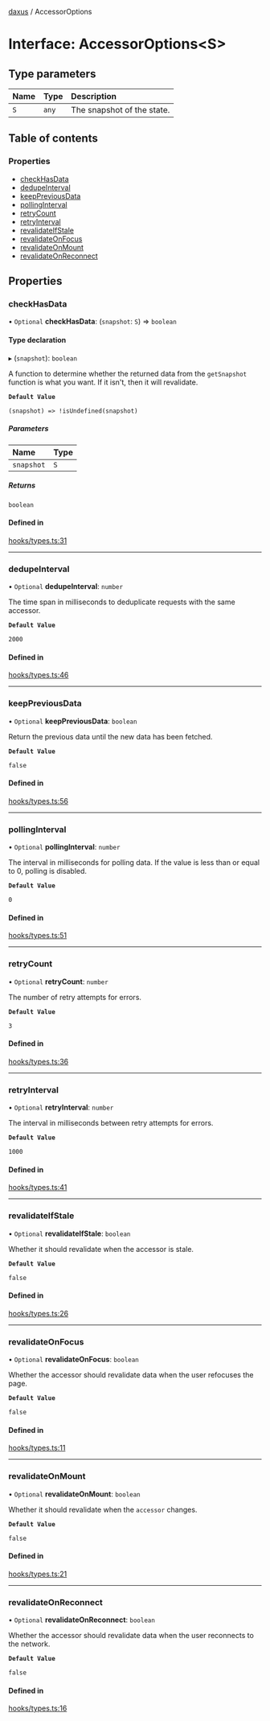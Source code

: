[daxus](../README.md) / AccessorOptions

# Interface: AccessorOptions<S\>

## Type parameters

| Name | Type | Description |
| :------ | :------ | :------ |
| `S` | `any` | The snapshot of the state. |

## Table of contents

### Properties

- [checkHasData](AccessorOptions.md#checkhasdata)
- [dedupeInterval](AccessorOptions.md#dedupeinterval)
- [keepPreviousData](AccessorOptions.md#keeppreviousdata)
- [pollingInterval](AccessorOptions.md#pollinginterval)
- [retryCount](AccessorOptions.md#retrycount)
- [retryInterval](AccessorOptions.md#retryinterval)
- [revalidateIfStale](AccessorOptions.md#revalidateifstale)
- [revalidateOnFocus](AccessorOptions.md#revalidateonfocus)
- [revalidateOnMount](AccessorOptions.md#revalidateonmount)
- [revalidateOnReconnect](AccessorOptions.md#revalidateonreconnect)

## Properties

### checkHasData

• `Optional` **checkHasData**: (`snapshot`: `S`) => `boolean`

#### Type declaration

▸ (`snapshot`): `boolean`

A function to determine whether the returned data from the `getSnapshot` function is what you want. If it isn't, then it will revalidate.

**`Default Value`**

`(snapshot) => !isUndefined(snapshot)`

##### Parameters

| Name | Type |
| :------ | :------ |
| `snapshot` | `S` |

##### Returns

`boolean`

#### Defined in

[hooks/types.ts:31](https://github.com/jason89521/react-fetch/blob/1693949/src/lib/hooks/types.ts#L31)

___

### dedupeInterval

• `Optional` **dedupeInterval**: `number`

The time span in milliseconds to deduplicate requests with the same accessor.

**`Default Value`**

`2000`

#### Defined in

[hooks/types.ts:46](https://github.com/jason89521/react-fetch/blob/1693949/src/lib/hooks/types.ts#L46)

___

### keepPreviousData

• `Optional` **keepPreviousData**: `boolean`

Return the previous data until the new data has been fetched.

**`Default Value`**

`false`

#### Defined in

[hooks/types.ts:56](https://github.com/jason89521/react-fetch/blob/1693949/src/lib/hooks/types.ts#L56)

___

### pollingInterval

• `Optional` **pollingInterval**: `number`

The interval in milliseconds for polling data. If the value is less than or equal to 0, polling is disabled.

**`Default Value`**

`0`

#### Defined in

[hooks/types.ts:51](https://github.com/jason89521/react-fetch/blob/1693949/src/lib/hooks/types.ts#L51)

___

### retryCount

• `Optional` **retryCount**: `number`

The number of retry attempts for errors.

**`Default Value`**

`3`

#### Defined in

[hooks/types.ts:36](https://github.com/jason89521/react-fetch/blob/1693949/src/lib/hooks/types.ts#L36)

___

### retryInterval

• `Optional` **retryInterval**: `number`

The interval in milliseconds between retry attempts for errors.

**`Default Value`**

`1000`

#### Defined in

[hooks/types.ts:41](https://github.com/jason89521/react-fetch/blob/1693949/src/lib/hooks/types.ts#L41)

___

### revalidateIfStale

• `Optional` **revalidateIfStale**: `boolean`

Whether it should revalidate when the accessor is stale.

**`Default Value`**

`false`

#### Defined in

[hooks/types.ts:26](https://github.com/jason89521/react-fetch/blob/1693949/src/lib/hooks/types.ts#L26)

___

### revalidateOnFocus

• `Optional` **revalidateOnFocus**: `boolean`

Whether the accessor should revalidate data when the user refocuses the page.

**`Default Value`**

`false`

#### Defined in

[hooks/types.ts:11](https://github.com/jason89521/react-fetch/blob/1693949/src/lib/hooks/types.ts#L11)

___

### revalidateOnMount

• `Optional` **revalidateOnMount**: `boolean`

Whether it should revalidate when the `accessor` changes.

**`Default Value`**

`false`

#### Defined in

[hooks/types.ts:21](https://github.com/jason89521/react-fetch/blob/1693949/src/lib/hooks/types.ts#L21)

___

### revalidateOnReconnect

• `Optional` **revalidateOnReconnect**: `boolean`

Whether the accessor should revalidate data when the user reconnects to the network.

**`Default Value`**

`false`

#### Defined in

[hooks/types.ts:16](https://github.com/jason89521/react-fetch/blob/1693949/src/lib/hooks/types.ts#L16)
